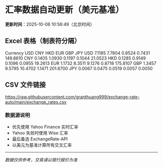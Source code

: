 # 汇率数据自动更新（美元基准）

**更新时间**：2025-10-06 10:56:49（北京时间）

## Excel 表格（制表符分隔）

Currency	USD	CNY	HKD	EUR	GBP	JPY
USD		7.1185	7.7804	0.8524	0.7431	149.8610
CNY	0.1405		1.0930	0.1197	0.1044	21.0523
HKD	0.1285	0.9149		0.1096	0.0955	19.2613
EUR	1.1732	8.3511	9.1276		0.8718	175.8107
GBP	1.3457	9.5795	10.4702	1.1471		201.6700
JPY	0.0067	0.0475	0.0519	0.0057	0.0050	

## CSV 文件链接

https://raw.githubusercontent.com/granthuang999/exchange-rate-auto/main/exchange_rates.csv

### 数据源说明
- 优先使用 Yahoo Finance 实时汇率
- Yahoo 失败时使用 Wise 汇率
- 最后备选 ExchangeRate-API
- 以美元为基准计算所有交叉汇率

---
*数据仅供参考，交易请以银行报价为准*